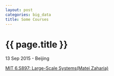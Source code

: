 ```yaml
---
layout: post
categories: big_data
title: Some Courses
---
```


{{ page.title }}
================

<p class="meta">13 Sep 2015 - Beijing</p>

[MIT 6.S897: Large-Scale Systems(Matei Zaharia)](http://people.csail.mit.edu/matei/courses/2015/6.S897/)
